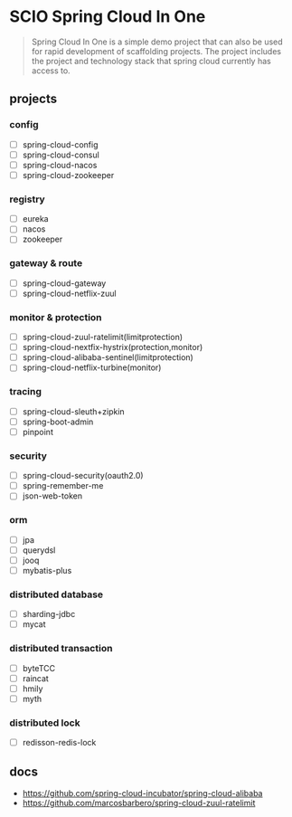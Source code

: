 # SCIO Spring Cloud In One
> Spring Cloud In One is a simple demo project that can also be used for rapid development of scaffolding projects. The project includes the project and technology stack that spring cloud currently has access to.

## projects
### config
- [ ] spring-cloud-config
- [ ] spring-cloud-consul
- [ ] spring-cloud-nacos
- [ ] spring-cloud-zookeeper

### registry
- [ ] eureka
- [ ] nacos
- [ ] zookeeper

### gateway & route
- [ ] spring-cloud-gateway
- [ ] spring-cloud-netflix-zuul

### monitor & protection
- [ ] spring-cloud-zuul-ratelimit(limitprotection)
- [ ] spring-cloud-nextfix-hystrix(protection,monitor)
- [ ] spring-cloud-alibaba-sentinel(limitprotection)
- [ ] spring-cloud-netflix-turbine(monitor)

### tracing
- [ ] spring-cloud-sleuth+zipkin
- [ ] spring-boot-admin
- [ ] pinpoint

### security
- [ ] spring-cloud-security(oauth2.0)
- [ ] spring-remember-me
- [ ] json-web-token

### orm
- [ ] jpa
- [ ] querydsl
- [ ] jooq
- [ ] mybatis-plus

### distributed database
- [ ] sharding-jdbc
- [ ] mycat

### distributed transaction
- [ ] byteTCC
- [ ] raincat
- [ ] hmily
- [ ] myth

### distributed lock
- [ ] redisson-redis-lock





## docs

- https://github.com/spring-cloud-incubator/spring-cloud-alibaba
- https://github.com/marcosbarbero/spring-cloud-zuul-ratelimit